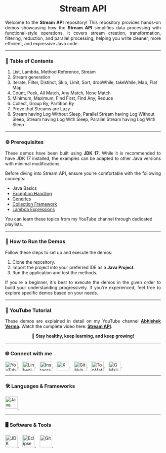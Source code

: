 <h1 align="center">Stream API</h1>

<p align="justify">
    Welcome to the <b>Stream API</b> repository! This repository provides hands-on demos showcasing how the <b>Stream
        API</b> simplifies data processing with functional-style operations. It covers stream creation, transformation,
    filtering, reduction, and parallel processing, helping you write cleaner, more efficient, and expressive Java code.
</p>

<hr>

<h3 align="left">📌 Table of Contents</h3>
<ol align="left">
    <li>List, Lambda, Method Reference, Stream</li>
    <li>Stream generation</li>
    <li>Iterate, Filter, Distinct, Skip, Limit, Sort, dropWhile, takeWhile, Map, Flat Map</li>
    <li>Count, Peek, All Match, Any Match, None Match</li>
    <li>Minimum, Maximum, Find First, Find Any, Reduce</li>
    <li>Collect, Group By, Partition By</li>
    <li>Prove that Streams are Lazy</li>
    <li>Stream having Log Without Sleep, Parallel Stream having Log Without Sleep, Stream having Log With Sleep,
        Parallel Stream having Log With Sleep</li>
</ol>

<hr>

<h3 align="left">⚙️ Prerequisites</h3>
<p align="justify">
    These demos have been built using <b>JDK 17</b>. While it is
    recommended to have JDK 17 installed, the examples can be adapted to other Java versions with minimal modifications.
</p>
<p align="justify">
    Before diving into Stream API, ensure you're comfortable with the following concepts:
<ul>
    <li>Java Basics</li>
    <li><a href="https://youtu.be/N6JikpffwO4"
        target="_blank">Exception Handling</a></li>
    <li><a href="https://youtu.be/_ii9lqr0IZw"
        target="_blank">Generics</a></li>
    <li><a href="https://youtu.be/ZYPM-i-pRP4"
        target="_blank">Collection Framework</a></li>
    <li><a href="https://youtu.be/rtFeRxCxPNo"
        target="_blank">Lambda Expressions</a></li>
</ul>
You can learn these topics from my YouTube channel through dedicated playlists.
</p>

<hr>

<h3 align="left">🚀 How to Run the Demos</h3>
<p align="justify">
    Follow these steps to set up and execute the demos:
</p>
<ol>
    <li>Clone the repository.</li>
    <li>Import the project into your preferred IDE as a <b>Java Project</b>.</li>
    <li>Run the application and test the methods.</li>
</ol>
<p align="justify">
    If you're a beginner, it's best to execute the demos in the given order to build your understanding progressively.
    If you're experienced, feel free to explore specific demos based on your needs.
</p>

<hr>

<h3 align="left">🎥 YouTube Tutorial</h3>
<p align="justify">
    These demos are explained in detail on my YouTube channel <a href="https://www.youtube.com/@abhishekvermaa10"
        target="_blank"><b>Abhishek Verma</b></a>.
    Watch the complete video here: <a href="https://www.youtube.com/watch?v=J2pxQFmQsN0" target="_blank"><b>Stream
            API</b></a>.
</p>

<p align="center"><b>🚀 Stay healthy, keep learning, and keep growing!</b></p>

<hr>

<h3 align="left">🌐 Connect with me</h3>
<p align="left">
    <a href="https://www.youtube.com/@abhishekvermaa10" target="_blank">
        <img align="center" src="https://github.com/abhishekvermaa10/Logos/blob/main/YouTube.svg" alt="YouTube" height="30" width="40" />
    </a> &nbsp;&nbsp;
    <a href="https://linkedin.com/in/abhishekvermaa10" target="_blank">
        <img align="center" src="https://github.com/abhishekvermaa10/Logos/blob/main/LinkedIn.svg" alt="LinkedIn" height="30" width="40" />
    </a> &nbsp;&nbsp;
    <a href="https://instagram.com/abhishekvermaa10" target="_blank">
        <img align="center" src="https://github.com/abhishekvermaa10/Logos/blob/main/Instagram.svg" alt="Instagram" height="30" width="40" />
    </a> &nbsp;&nbsp;
    <a href="https://x.com/ytabhishekverma" target="_blank">
        <img align="center" src="https://github.com/abhishekvermaa10/Logos/blob/main/X.svg" alt="X" height="30" width="40" />
    </a> &nbsp;&nbsp;
    <a href="https://github.com/abhishekvermaa10" target="_blank">
        <img align="center" src="https://github.com/abhishekvermaa10/Logos/blob/main/GitHub.svg" alt="GitHub" height="30" width="40" />
    </a> &nbsp;&nbsp;
    <a href="https://topmate.io/abhishekvermaa10" target="_blank">
        <img align="center" src="https://github.com/abhishekvermaa10/Logos/blob/main/TopMate.svg" alt="TopMate" height="30" width="40" />
    </a> &nbsp;&nbsp;
    <a href="mailto:scaleupindiayt@gmail.com">
        <img align="center" src="https://github.com/abhishekvermaa10/Logos/blob/main/GMail.svg" alt="GMail" height="30"
            width="40" />
    </a> &nbsp;&nbsp;
</p>

<hr>

<h3 align="left">🛠️ Languages & Frameworks</h3>
<p align="left">
    <a href="https://www.java.com" target="_blank">
        <img src="https://github.com/abhishekvermaa10/Logos/blob/main/Java.svg" alt="Java" width="40" height="40" />
    </a> &nbsp;&nbsp;
</p>

<hr>

<h3 align="left">🖥️ Software & Tools</h3>
<p align="left">
    <a href="https://www.oracle.com/in/java/technologies/downloads" target="_blank">
        <img src="https://github.com/abhishekvermaa10/Logos/blob/main/JDK.svg" alt="JDK" width="40" height="40" />
    </a> &nbsp;&nbsp;
    <a href="https://www.eclipse.org/downloads" target="_blank">
        <img src="https://github.com/abhishekvermaa10/Logos/blob/main/Eclipse.svg" alt="Eclipse" width="40" height="40" />
    </a> &nbsp;&nbsp;
    <a href="https://git-scm.com/downloads" target="_blank">
        <img src="https://github.com/abhishekvermaa10/Logos/blob/main/Git.svg" alt="Git" width="40" height="40" />
    </a> &nbsp;&nbsp;
</p>
